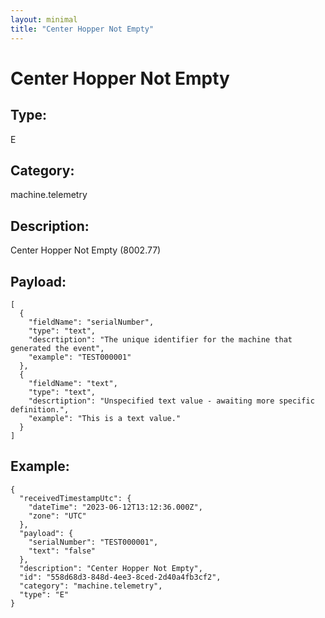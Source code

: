 ```yaml
---
layout: minimal
title: "Center Hopper Not Empty"
---
```


# Center Hopper Not Empty

## Type:

E

## Category:

machine.telemetry

## Description: 

Center Hopper Not Empty (8002.77)

## Payload:

```
[
  {
    "fieldName": "serialNumber",
    "type": "text",
    "descrtiption": "The unique identifier for the machine that generated the event",
    "example": "TEST000001"
  },
  {
    "fieldName": "text",
    "type": "text",
    "descrtiption": "Unspecified text value - awaiting more specific definition.",
    "example": "This is a text value."
  }
]
```

## Example:

```
{
  "receivedTimestampUtc": {
    "dateTime": "2023-06-12T13:12:36.000Z",
    "zone": "UTC"
  },
  "payload": {
    "serialNumber": "TEST000001",
    "text": "false"
  },
  "description": "Center Hopper Not Empty",
  "id": "558d68d3-848d-4ee3-8ced-2d40a4fb3cf2",
  "category": "machine.telemetry",
  "type": "E"
}
```
